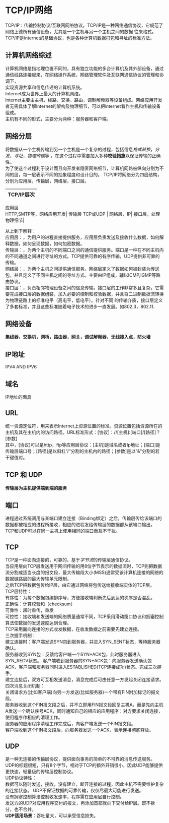 TCP/IP网络
==============
TCP/IP：传输控制协议/互联网网络协议。TCP/IP是一种网络通信协议，它规范了网络上德所有通信设备，尤其是一个主机与另一个主机之间的数据
往来格式。  
TCP/IP是internet的基础协议，也是各种计算机数据打包和寻址的标准方法。 

计算机网络综述
------------------------------
计算机网络是指地理位置不同的，具有独立功能的多台计算机及其外部设备，通过通信线路连接起来，在网络操作系统，网络管理软件及互联网通信协议的管理和协调下，  
实现资源共享和信息传递的计算机系统。  
Internet成为世界上最大的计算机网络。  
Internet主要由主机，线路，交换，路由，调制解频器等设备组成。网络应用开发者无需具体了解Internet的架构及物理细节，可以把internet看作主机和传输设备组成。  
主机有不同的形式，主要分为两种：服务器和客户端。  

**网络分层** 
-----------------
将数据从一个主机传输到另一个主机是一个复杂的过程，包括信息*格式转换*，*分发*，*寻址*，*物理传输*等 ，在这个过程中需要加入多种**校验措施**以保证传输的正确性。  
为了使这个过程利于设计而且向开发者隐匿网络细节，计算机网路被纵向分割为不同的层，每一层表示不同的抽象程度和设计目的。
TCP/IP将网络分为四层结构，分别为应用层，传输层，网络层，接口层。  

TCP/IP层次 |
-----------|
应用层  
HTTP,SMTP等，网络应用开发|
传输层
TCP或UDP |
网络层，IP|
接口层，处理物理细节|

从上到下解释：  
应用层：，为用户的进程直接提供服务，应用层负责发送及接收什么数据，如何解释数据，如何呈现数据，如何加密数据。  
传输层：，为两个主机的不同端口之间的通信提供服务。端口是一种在不同主机内的不同通道之间进行寻址的方式。TCP提供可靠的有序传输，UDP提供非可靠的传输。  
网络层：，为两个主机之间提供通信服务。网络层定义了数据如何被封装为传送包，并且定义了不同主机之间的寻址方式。主要由IP组成，辅以ICMP,IGMP等路由协议。  
接口层：，负责相邻物理设备之间的信息传输。接口层的工作非常多且复杂，它需要完成接口层的数据组装，加入必要的控制和校验数据，并且将二进制数据流转换为物理链路上的标准电平（高电平，低电平）。针对不同
的传输介质，接口层定义了多套标准，并且这些标准随着电子技术的进步一直发展。如802.3，802.11.  

**网络设备** 
-----------------
**集线器，交换机，网桥，路由器，网关，调试解频器，无线接入点，防火墙**  

**IP地址** 
-----------------
IPV4 AND IPV6

**域名** 
-----------------
IP地址的面具  

**URL** 
-----------------
统一资源定位符，用来表示Internet上资源位置的标准。资源位置包括资源所在的主机及其在主机内的访问路径。URL标准形式：[协议]：//[主机]:[端口]/[路径]？[参数]  
其中，[协议]可以是http，ftp等应用层协议：[主机]是域名或者Ip地址；[端口]是传输层端口号；[路径]是以斜杠“/”分割的主机内的路径；[参数]是以“&"分割的若干键值对。  

TCP 和 UDP
------------------------------
**传输层为主机提供端到端的服务**  

**端口** 
-----------------
进程通过系统调用与某端口建立连接（Binding绑定）之后，传输层传给该端口的数据都被相应的进程所接收，相应的进程发给传输层的数据都从该端口输出。  
TCP和UDP可以在同一主机上使用相同的端口而互不干扰。
  
**TCP** 
-----------------
TCP是一种面向连接的，可靠的，基于*字节流*的传输层通信协议。  
当应用层向TCP层发送用于网间传输的用8位字节表示的数据流时，TCP则把数据流分割成适当长度的报文段，最大传输段大小(MSS)通常受该计算机连接的网络的数据链路层的最大传输单元限制。  
之后TCP把数据包传给IP层，由它通过网络将包传送给接收端实体的TCP层。  
TCP层特性：  
有序性：为每个数据包编排序号，方便接收端判断先后到达的次序是否混乱。  
正确性：计算校验和（checksum）  
可靠性：超时重传，重发  
可控性：接收端和发送端的网络质量通常不同，TCP采用滑动窗口协议和拥塞控制算法使数据的发送速度达到合理。  
TCP采用面向连接的方式收发数据，在收发数据之前需要先建立连接。  
三次握手机制：  
建立连接时：客户端发送SYN包到服务器，并进入SYN_SENT状态，等待服务器确认。  
服务器收到SYN包：反馈给客户端一个SYN+ACK包，此时服务器进入SYN_RECV状态。
客户端收到服务器的SYN+ACK包：向服务器发送确认包ACK，客户端和服务器同时进入ESTABLISHED(TCP连接成功)状态。完成三次握手。  
建立连接后，双方可互相发送消息，消息完成后可由任意一方发起关闭连接请求。  
四次消息关闭机制：  
关闭请求方(比如客户端)向另一方发送(比如服务器)一个带有FIN附加标记的报文段。  
服务器收到这个FIN报文段之后，并不立即用FIN报文段回复主机A，而是先向主机A发送一个确认序号ACK，同时通知自己的相应的应用程序：对方要求关闭连接，使用程序作相应的清理工作。  
服务器的应用程序清理工作完成后，向客户端发送一个FIN报文段。  
客户端收到这个FIN报文段后，向服务器发送一个ACK，表示连接彻底释放。

**UDP** 
-----------------
是一种无连接的传输层协议，提供面向事务的简单的不可靠的消息传送服务。UDP的标题很短，只有8个字节，相对于TCP的额外开销很小，因此UDP能够提供更快速，轻量级的传输层控制协议。  
UDP协议特性：  
数据可以随时发送，接收，没有建立，断开连接的过程，因此主机不需要维护复杂的连接状态。 
UDP不保证数据的可靠传输，仅仅尽最大可能进行发送。  
没有拥塞控制算法控制收发速率，程序需在应用层自行控制。  
发送方的UDP对应用程序交付的报文，再添加首部就向下交付给IP层。既不拆分，也不合并。  
**UDP适用场景**：吞吐量大，可以承受信息损失。